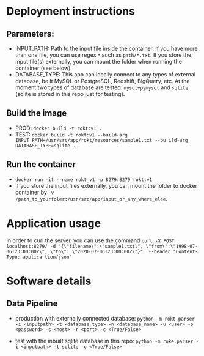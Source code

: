 # Deployment instructions

## Parameters:
- INPUT_PATH: Path to the input file inside the container. If you have more than one file, you can use regex `*` such as `path/*.txt`. If you store the input file(s) externally, you can mount the folder when running the container (see below).
- DATABASE_TYPE: This app can ideally connect to any types of external database, be it MySQL or PostgreSQL, Redshift, BigQuery, etc. 
At the moment two types of database are tested: `mysql+pymysql` and `sqlite` (sqlite is stored in this repo just for testing).
## Build the image
- PROD: `docker build -t rokt:v1 .`
- TEST: `docker build -t rokt:v1 --build-arg INPUT_PATH=/usr/src/app/rokt/resources/sample1.txt --bu
ild-arg DATABASE_TYPE=sqlite .`
## Run the container
- `docker run -it --name rokt_v1 -p 8279:8279 rokt:v1`
- If you store the input files externally, you can mount the folder to docker container by `-v /path_to_yourfoler:/usr/src/app/input_or_any_where_else`.

# Application usage
In order to curl the server, you can use the command
`curl -X POST localhost:8279/ -d "{\"filename\":\"sample1.txt\", \"from\":\"1998-07-06T23:00:00Z\", \"to\": \"2020-07-06T23:00:00Z\"}"  --header "Content-Type: applica
tion/json"`

# Software details

## Data Pipeline

- production with externally connected database: `python -m rokt.parser -i <inputpath> -t <database_type> -n <database_name> -u <user> -p <password> -s <host> -r <port> -c <True/False>`

- test with the inbuilt sqlite database in this repo: `python -m roke.parser -i <inputpath> -t sqlite -c <True/False>` 
